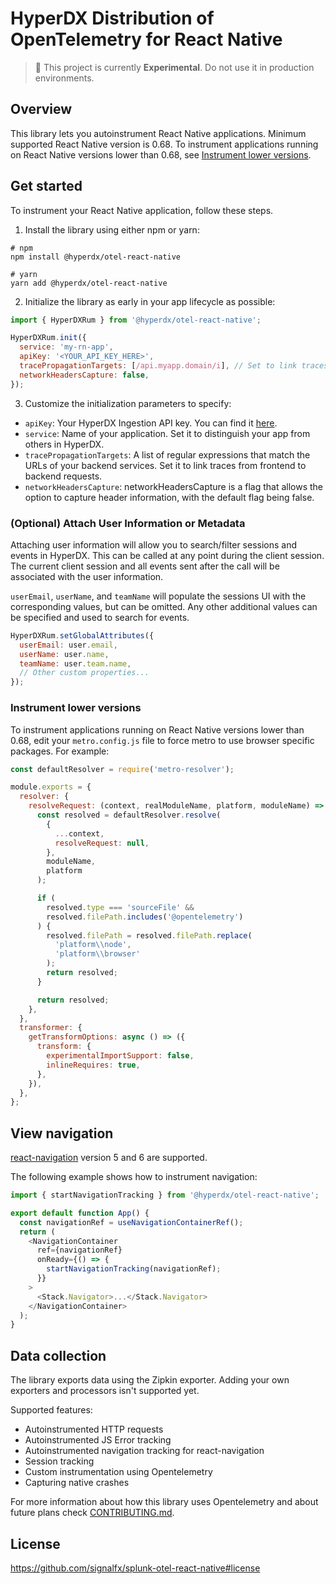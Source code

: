 # HyperDX Distribution of OpenTelemetry for React Native

> :construction: This project is currently **Experimental**. Do not use it in production environments.

## Overview

This library lets you autoinstrument React Native applications. Minimum supported React Native version is 0.68.
To instrument applications running on React Native versions lower than 0.68, see [Instrument lower versions](#instrument-lower-versions).

## Get started

To instrument your React Native application, follow these steps.

1. Install the library using either npm or yarn:

```
# npm
npm install @hyperdx/otel-react-native

# yarn
yarn add @hyperdx/otel-react-native
```

2. Initialize the library as early in your app lifecycle as possible:

```js
import { HyperDXRum } from '@hyperdx/otel-react-native';

HyperDXRum.init({
  service: 'my-rn-app',
  apiKey: '<YOUR_API_KEY_HERE>',
  tracePropagationTargets: [/api.myapp.domain/i], // Set to link traces from frontend to backend requests
  networkHeadersCapture: false,
});
```

3. Customize the initialization parameters to specify:

- `apiKey`: Your HyperDX Ingestion API key. You can find it [here](https://www.hyperdx.io/team).
- `service`: Name of your application. Set it to distinguish your app from others in HyperDX.
- `tracePropagationTargets`: A list of regular expressions that match the URLs of your backend services. Set it to link traces from frontend to backend requests.
- `networkHeadersCapture`: networkHeadersCapture is a flag that allows the option to capture header information, with the default flag being false.

### (Optional) Attach User Information or Metadata

Attaching user information will allow you to search/filter sessions and events in HyperDX. This can be called at any point during the client session. The current client session and all events sent after the call will be associated with the user information.

`userEmail`, `userName`, and `teamName` will populate the sessions UI with the corresponding values, but can be omitted. Any other additional values can be specified and used to search for events.

```js
HyperDXRum.setGlobalAttributes({
  userEmail: user.email,
  userName: user.name,
  teamName: user.team.name,
  // Other custom properties...
});
```

### Instrument lower versions

To instrument applications running on React Native versions lower than 0.68, edit your `metro.config.js` file to force metro to use browser specific packages. For example:

```js
const defaultResolver = require('metro-resolver');

module.exports = {
  resolver: {
    resolveRequest: (context, realModuleName, platform, moduleName) => {
      const resolved = defaultResolver.resolve(
        {
          ...context,
          resolveRequest: null,
        },
        moduleName,
        platform
      );

      if (
        resolved.type === 'sourceFile' &&
        resolved.filePath.includes('@opentelemetry')
      ) {
        resolved.filePath = resolved.filePath.replace(
          'platform\\node',
          'platform\\browser'
        );
        return resolved;
      }

      return resolved;
    },
  },
  transformer: {
    getTransformOptions: async () => ({
      transform: {
        experimentalImportSupport: false,
        inlineRequires: true,
      },
    }),
  },
};
```

## View navigation

[react-navigation](https://github.com/react-navigation/react-navigation) version 5 and 6 are supported.

The following example shows how to instrument navigation:

```js
import { startNavigationTracking } from '@hyperdx/otel-react-native';

export default function App() {
  const navigationRef = useNavigationContainerRef();
  return (
    <NavigationContainer
      ref={navigationRef}
      onReady={() => {
        startNavigationTracking(navigationRef);
      }}
    >
      <Stack.Navigator>...</Stack.Navigator>
    </NavigationContainer>
  );
}
```

## Data collection

The library exports data using the Zipkin exporter. Adding your own exporters and processors isn't supported yet.

Supported features:

- Autoinstrumented HTTP requests
- Autoinstrumented JS Error tracking
- Autoinstrumented navigation tracking for react-navigation
- Session tracking
- Custom instrumentation using Opentelemetry
- Capturing native crashes

For more information about how this library uses Opentelemetry and about future plans check [CONTRIBUTING.md](CONTRIBUTING.md#Opentelemetry).

## License

https://github.com/signalfx/splunk-otel-react-native#license
